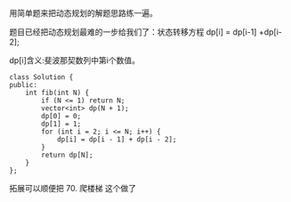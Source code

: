 
用简单题来把动态规划的解题思路练一遍。

题目已经把动态规划最难的一步给我们了：状态转移方程 dp[i] = dp[i-1] +dp[i-2];

dp[i]含义:斐波那契数列中第i个数值。

```
class Solution {
public:
    int fib(int N) {
        if (N <= 1) return N;
        vector<int> dp(N + 1);
        dp[0] = 0;
        dp[1] = 1;
        for (int i = 2; i <= N; i++) {
            dp[i] = dp[i - 1] + dp[i - 2];
        }
        return dp[N];
    }
};
```

拓展可以顺便把 70. 爬楼梯 这个做了
